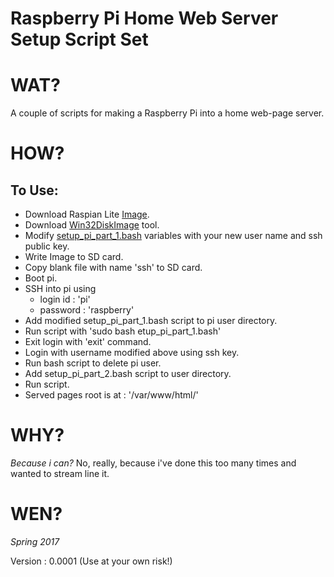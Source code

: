 # Raspberry Pi Home Web Server Setup Script Set

# WAT?

A couple of scripts for making a Raspberry Pi into a home web-page server.

# HOW?

## To Use:

* Download Raspian Lite [Image](https://www.raspberrypi.org/downloads/raspbian/).
* Download [Win32DiskImage](https://sourceforge.net/projects/win32diskimager/) tool.
* Modify [setup_pi_part_1.bash](https://github.com/EntropyHaos/z_haos_raspberry_pi_home_server_setup_script_set/blob/master/setup_pi_part_1.bash) variables with your new user name and ssh public key.
* Write Image to SD card.
* Copy blank file with name 'ssh' to SD card.
* Boot pi.
* SSH into pi using 
    * login id : 'pi'
    * password : 'raspberry'
* Add modified setup_pi_part_1.bash script to pi user directory.
* Run script with 'sudo bash etup_pi_part_1.bash'
* Exit login with 'exit' command.
* Login with username modified above using ssh key.
* Run bash script to delete pi user.
* Add setup_pi_part_2.bash script to user directory.
* Run script.
* Served pages root is at : '/var/www/html/'

# WHY?

*Because i can?* No, really, because i've done this too many times and wanted to stream line it.

# WEN?

*Spring 2017*

Version : 0.0001 (Use at your own risk!)


